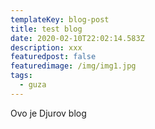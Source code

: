 ```yaml
---
templateKey: blog-post
title: test blog
date: 2020-02-10T22:02:14.583Z
description: xxx
featuredpost: false
featuredimage: /img/img1.jpg
tags:
  - guza
---
```

Ovo je Djurov blog
